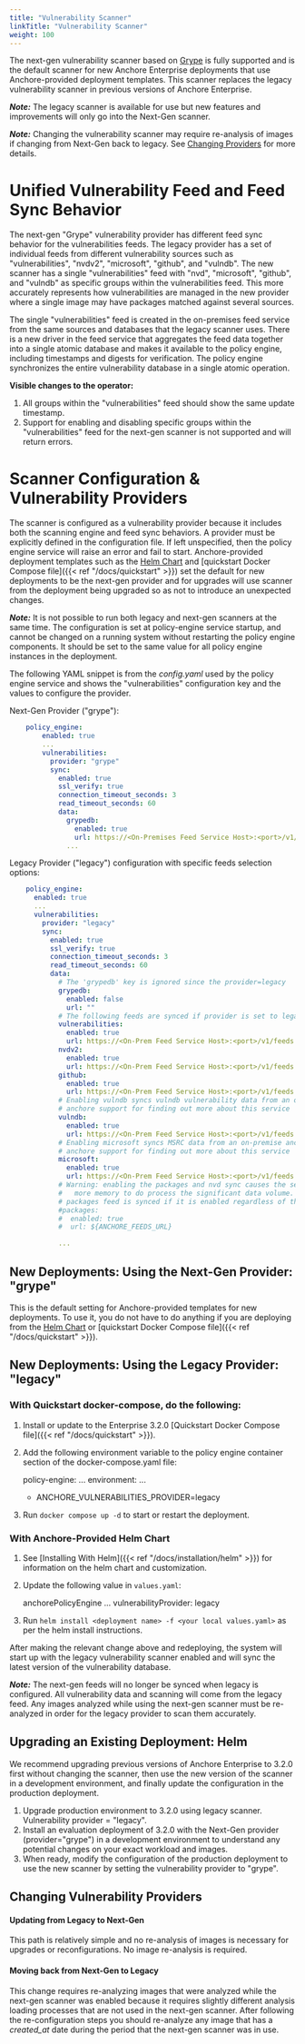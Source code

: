 ```yaml
---
title: "Vulnerability Scanner"
linkTitle: "Vulnerability Scanner"
weight: 100
---
```


The next-gen vulnerability scanner based on [Grype](https://github.com/anchore/grype) 
is fully supported and is the default scanner for new Anchore Enterprise deployments that use Anchore-provided deployment templates. 
This scanner replaces the legacy vulnerability scanner in previous versions of Anchore Enterprise.

***Note:*** The legacy scanner is available for use but new features and improvements will only go into the Next-Gen scanner.

***Note:*** Changing the vulnerability scanner may require re-analysis of images if changing from Next-Gen back to legacy. See [Changing Providers](#changing-vulnerability-providers) for more details. 

# Unified Vulnerability Feed and Feed Sync Behavior

The next-gen "Grype" vulnerability provider has different feed sync behavior for the vulnerabilities feeds. The legacy provider
has a set of individual feeds from different vulnerability sources such as "vulnerabilities", "nvdv2", "microsoft", "github", and "vulndb".
The new scanner has a single "vulnerabilities" feed with "nvd", "microsoft", "github", and "vulndb" as specific groups within the vulnerabilities
feed. This more accurately represents how vulnerabilities are managed in the new provider where a single image may have packages matched
against several sources. 

The single "vulnerabilities" feed is created in the on-premises feed service from the same sources and databases that the legacy scanner uses. There is a new
driver in the feed service that aggregates the feed data together into a single atomic database and makes it available to 
the policy engine, including timestamps and digests for verification. The policy engine synchronizes the entire vulnerability 
database in a single atomic operation.

**Visible changes to the operator:**

1. All groups within the "vulnerabilities" feed should show the same update timestamp.
2. Support for enabling and disabling specific groups within the "vulnerabilities" feed for the next-gen scanner is not supported and will return errors.

# Scanner Configuration & Vulnerability Providers

The scanner is configured as a vulnerability provider because it includes both the scanning engine and feed sync behaviors. 
A provider must be explicitly defined in the configuration file. If left unspecified, then the policy engine service will 
raise an error and fail to start. Anchore-provided deployment templates such as the [Helm Chart](https://github.com/anchore/anchore-charts/stable/anchore-engine) 
and [quickstart Docker Compose file]({{< ref "/docs/quickstart" >}}) set the default for new deployments to be the next-gen
provider and for upgrades will use scanner from the deployment being upgraded so as not to introduce an unexpected changes.

***Note:*** It is not possible to run both legacy and next-gen scanners at the same time. The configuration is set at policy-engine 
service startup, and cannot be changed on a running system without restarting the policy engine components. It should be set to
the same value for all policy engine instances in the deployment.

The following YAML snippet is from the _config.yaml_ used by the policy engine service and shows the "vulnerabilities" configuration
key and the values to configure the provider.

Next-Gen Provider ("grype"):
```yaml
    policy_engine:
        enabled: true
        ...
        vulnerabilities:
          provider: "grype"
          sync:
            enabled: true
            ssl_verify: true
            connection_timeout_seconds: 3
            read_timeout_seconds: 60
            data:
              grypedb:
                enabled: true
                url: https://<On-Premises Feed Service Host>:<port>/v1/databases/grype # This is typically setup for you in deployment templates
              ...
```

Legacy Provider ("legacy") configuration with specific feeds selection options:
```yaml
    policy_engine:
      enabled: true
      ...
      vulnerabilities:
        provider: "legacy"
        sync:
          enabled: true
          ssl_verify: true
          connection_timeout_seconds: 3
          read_timeout_seconds: 60
          data:
            # The 'grypedb' key is ignored since the provider=legacy
            grypedb:
              enabled: false
              url: ""
            # The following feeds are synced if provider is set to legacy
            vulnerabilities:
              enabled: true
              url: https://<On-Prem Feed Service Host>:<port>/v1/feeds
            nvdv2:
              enabled: true
              url: https://<On-Prem Feed Service Host>:<port>/v1/feeds
            github:
              enabled: true
              url: https://<On-Prem Feed Service Host>:<port>/v1/feeds
            # Enabling vulndb syncs vulndb vulnerability data from an on-premise anchore enterprise feeds service. Please contact
            # anchore support for finding out more about this service
            vulndb:
              enabled: true
              url: https://<On-Prem Feed Service Host>:<port>/v1/feeds
            # Enabling microsoft syncs MSRC data from an on-premise anchore enterprise feeds service. Please contact
            # anchore support for finding out more about this service
            microsoft:
              enabled: true
              url: https://<On-Prem Feed Service Host>:<port>/v1/feeds
            # Warning: enabling the packages and nvd sync causes the service to require much
            #   more memory to do process the significant data volume. We recommend at least 4GB available for the container
            # packages feed is synced if it is enabled regardless of the provider
            #packages:
            #  enabled: true
            #  url: ${ANCHORE_FEEDS_URL}

            ...
```

## New Deployments: Using the Next-Gen Provider: "grype"

This is the default setting for Anchore-provided templates for new deployments. To use it, you do not have to do
anything if you are deploying from the [Helm Chart](https://github.com/anchore/anchore-charts/stable/anchore-engine)
or [quickstart Docker Compose file]({{< ref "/docs/quickstart" >}}).

## New Deployments: Using the Legacy Provider: "legacy"

### With Quickstart docker-compose, do the following:
1. Install or update to the Enterprise 3.2.0 [Quickstart Docker Compose file]({{< ref "/docs/quickstart" >}}).
2. Add the following environment variable to the policy engine container section of the docker-compose.yaml file:


    policy-engine:
      ...
      environment:
      ...
      - ANCHORE_VULNERABILITIES_PROVIDER=legacy

3. Run `docker compose up -d` to start or restart the deployment.

### With Anchore-Provided Helm Chart
1. See [Installing With Helm]({{< ref "/docs/installation/helm" >}}) for information on the helm chart and customization.
2. Update the following value in `values.yaml`:


    anchorePolicyEngine
      ...
      vulnerabilityProvider: legacy

3. Run `helm install <deployment name> -f <your local values.yaml>` as per the helm install instructions.

After making the relevant change above and redeploying, the system will start up with the legacy vulnerability scanner enabled and will
sync the latest version of the vulnerability database.

***Note:*** The next-gen feeds will no longer be synced when legacy is configured. All vulnerability data
and scanning will come from the legacy feed. Any images analyzed while using the next-gen scanner must be re-analyzed in order
for the legacy provider to scan them accurately.


## Upgrading an Existing Deployment: Helm

We recommend upgrading previous versions of Anchore Enterprise to 3.2.0 first without changing the scanner, then use the new version
of the scanner in a development environment, and finally update the configuration in the production deployment.

1. Upgrade production environment to 3.2.0 using legacy scanner. Vulnerability provider = "legacy".
2. Install an evaluation deployment of 3.2.0 with the Next-Gen provider (provider="grype") in a development environment to
understand any potential changes on your exact workload and images.
3. When ready, modify the configuration of the production deployment to use the new scanner by setting the vulnerability provider to "grype". 

## Changing Vulnerability Providers

#### Updating from Legacy to Next-Gen
This path is relatively simple and no re-analysis of images is necessary for upgrades or reconfigurations. No image re-analysis is required.

#### Moving back from Next-Gen to Legacy
This change requires re-analyzing images that were analyzed while the next-gen scanner was enabled because it requires slightly
different analysis loading processes that are not used in the next-gen scanner. After following the re-configuration steps
you should re-analyze any image that has a _created_at_ date during the period that the next-gen scanner was in use.